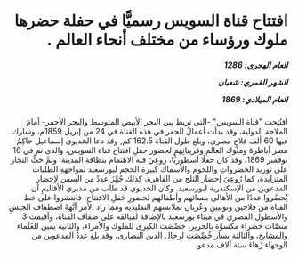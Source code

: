 <h1 dir="rtl">افتتاح قناة السويس رسميًّا في حفلة حضرها ملوك ورؤساء من مختلف أنحاء العالم  .</h1>

<h5 dir="rtl">العام الهجري:  1286

الشهر القمري: شعبان

العام الميلادي: 1869</h5>

<p dir="rtl">افتُتِحت "قناة السويس" -التي تربط بين البحر الأبيض المتوسط والبحر الأحمر- أمامَ الملاحة الدولية، وقد بدأت أعمالُ الحفر في هذه القناة في 24 من إبريل 1859م، وشارك فيها 60 ألف فلاحٍ مصري، وبلغ طول القناة 162.5 كم, وقد دعا الخديوي إسماعيل حاكِمُ مصر أباطرةَ وملوك العالم وقريناتِهم لحضور حفلِ افتتاح قناة السويس، والذى تم في 16 نوفمبر 1869، وقد كان حفلًا أسطوريًّا، روعِيَ فيه الاهتمام بنظافة المدينة، وتمَّ حَثُّ التجار على توريد الخضرواتِ واللحوم والأسماك كبيرة الحجم لبورسعيد لمواجهةِ الطلبات المتزايدة، كما رُوعِيَ إحضار الثلج من القاهرة، كذلك جُهِّزَ عددٌ من السفن لإحضار المدعوين من الإسكندرية لبورسعيد. وكان الخديوي قد طلب من مديري الأقاليمِ أن يُحضُروا عددًا من الأهالي بنسائهم وأطفالهم لحضورِ حَفلِ الافتتاح، فانتشروا على خط القناة من فلاحين ونوبيين وعُربان بملابسهم التقليدية ومما زاد الأمر أبَّهةً اصطفاف الجيشِ والأسطول المصري في ميناء بورسعيد بالإضافة لفيالقه على ضفاف القناة، وأقيمت 3 منصَّات خضراء مكسوَّة بالحرير، خصِّصَت الكبرى للملوك والأمراء، والثانية يمين للعُلَماء والمشايخ، والثالثة يسار خُصِّصَت لرجال الدين النصارى، وقد بلغ عددُ المدعوين من الوجهاء زُهاءَ ستة آلاف مدعو.</p></br>

